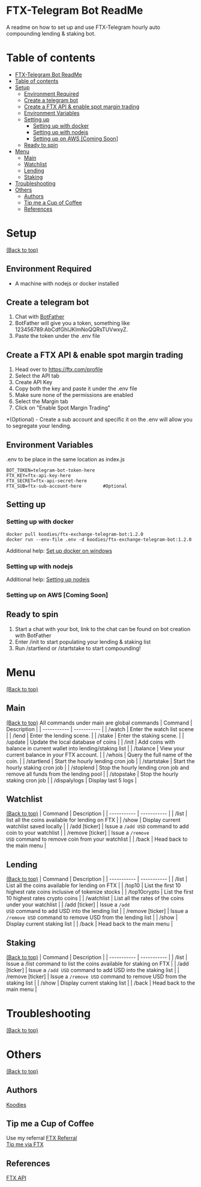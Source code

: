 # FTX-Telegram Bot ReadMe
A readme on how to set up and use FTX-Telegram hourly auto compounding lending & staking bot.

# Table of contents
- [FTX-Telegram Bot ReadMe](#ftx-telegram-bot-readme)
- [Table of contents](#table-of-contents)
- [Setup](#setup)
  - [Environment Required](#environment-required)
  - [Create a telegram bot](#create-a-telegram-bot)
  - [Create a FTX API & enable spot margin trading](#create-a-ftx-api--enable-spot-margin-trading)
  - [Environment Variables](#environment-variables)
  - [Setting up](#setting-up)
    - [Setting up with docker](#setting-up-with-docker)
    - [Setting up with nodejs](#setting-up-with-nodejs)
    - [Setting up on AWS [Coming Soon]](#setting-up-on-aws-coming-soon)
  - [Ready to spin](#ready-to-spin)
- [Menu](#menu)
  - [Main](#main)
  - [Watchlist](#watchlist)
  - [Lending](#lending)
  - [Staking](#staking)
- [Troubleshooting](#troubleshooting)
- [Others](#others)
  - [Authors](#authors)
  - [Tip me a Cup of Coffee](#tip-me-a-cup-of-coffee)
  - [References](#references)

# Setup
[(Back to top)](#table-of-contents)

## Environment Required
* A machine with nodejs or docker installed

## Create a telegram bot
1. Chat with [BotFather](https://core.telegram.org/bots#6-botfather)
2. BotFather will give you a token, something like 123456789:AbCdfGhIJKlmNoQQRsTUVwxyZ.
3. Paste the token under the .env file

## Create a FTX API & enable spot margin trading
1. Head over to https://ftx.com/profile
2. Select the API tab
3. Create API Key
4. Copy both the key and paste it under the .env file
5. Make sure none of the permissions are enabled
6. Select the Margin tab
7. Click on "Enable Spot Margin Trading"

*(Optional) - Create a sub account and specific it on the .env will allow you to segregate your lending. 

## Environment Variables
.env to be place in the same location as index.js
```
BOT_TOKEN=telegram-bot-token-here
FTX_KEY=ftx-api-key-here
FTX_SECRET=ftx-api-secret-here
FTX_SUB=ftx-sub-account-here        #Optional
```
## Setting up
### Setting up with docker
```
docker pull koodies/ftx-exchange-telegram-bot:1.2.0
docker run --env-file .env -d koodies/ftx-exchange-telegram-bot:1.2.0
```
Additional help: [Set up docker on windows](https://docs.docker.com/desktop/windows/install/)

### Setting up with nodejs

Additional help: [Setting up nodejs](https://docs.npmjs.com/downloading-and-installing-node-js-and-npm)

### Setting up on AWS [Coming Soon]


## Ready to spin
1. Start a chat with your bot, link to the chat can be found on bot creation with BotFather
2. Enter /init to start populating your lending & staking list
3. Run /startlend or /startstake to start compounding!

# Menu
[(Back to top)](#table-of-contents)

## Main
[(Back to top)](#table-of-contents)
All commands under main are global commands
| Command | Description |
| ----------- | ----------- |
| /watch  | Enter the watch list scene |
| /lend | Enter the lending scene. |
| /stake | Enter the staking scene. |
| /update | Update the local database of coins |
| /init | Add coins with balance in current wallet into lending/staking list |
| /balance | View your current balance in your FTX account. |
| /whois | Query the full name of the coin. |
| /startlend | Start the hourly lending cron job |
| /startstake | Start the hourly staking cron job |
| /stoplend | Stop the hourly lending cron job and remove all funds from the lending pool |
| /stopstake | Stop the hourly staking cron job |
| /dispalylogs | Display last 5 logs |

## Watchlist
[(Back to top)](#table-of-contents)
| Command | Description |
| ----------- | ----------- |
| /list | list all the coins available for lending on FTX |
| /show | Display current watchlist saved locally |
| /add [ticker] | Issue a <code>/add USD</code> command to add coin to your watchlist |
| /remove [ticker] | Issue a <code>/remove USD</code> command to remove coin from your watchlist |
| /back | Head back to the main menu |

## Lending
[(Back to top)](#table-of-contents)
| Command | Description |
| ----------- | ----------- |
| /list | List all the coins available for lending on FTX |
| /top10 | List the first 10 highest rate coins inclusive of tokenize stocks |
| /top10crypto | List the first 10 highest rates crypto coins |
| /watchlist | List all the rates of the coins under your watchlist |
| /add [ticker] | Issue a <code>/add USD</code> command to add USD into the lending list |
| /remove [ticker] | Issue a <code>/remove USD</code> command to remove USD from the lending list |
| /show | Display current staking list |
| /back | Head back to the main menu |

## Staking
[(Back to top)](#table-of-contents)
| Command | Description |
| ----------- | ----------- |
| /list | Issue a /list command to list the coins available for staking on FTX |
| /add [ticker] | Issue a <code>/add USD</code> command to add USD into the staking list |
| /remove [ticker] | Issue a <code>/remove USD</code> command to remove USD from the staking list |
| /show | Display current staking list |
| /back | Head back to the main menu |

# Troubleshooting
[(Back to top)](#table-of-contents)


# Others
[(Back to top)](#table-of-contents)
## Authors
[Koodies](https://github.com/koodies)

## Tip me a Cup of Coffee
Use my referral [FTX Referral](https://ftx.com/#a=koodies4ever)\
[Tip me via FTX](https://ftx.us/pay/request?subscribe=false&id=1160&memoIsRequired=false&memo=&notes=&allowTip=true&fixedWidth=true)

## References
[FTX API](https://docs.ftx.com/?python#rest-api)
